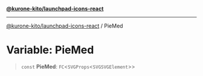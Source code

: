 [**@kurone-kito/launchpad-icons-react**](../README.md)

***

[@kurone-kito/launchpad-icons-react](../globals.md) / PieMed

# Variable: PieMed

> `const` **PieMed**: `FC`\<`SVGProps`\<`SVGSVGElement`\>\>
